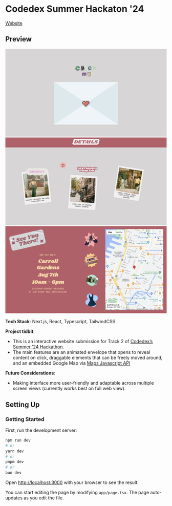 # Codedex Summer Hackaton '24 
[Website](https://codedex-invitation-5zdhrres7-kat-limquecos-projects.vercel.app/)

## Preview 
![Thumbnail 1](media/preview-1.png)
![Thumbnail 2](media/preview-2.png)
![Thumbnail 3](media/preview-3.png)


**Tech Stack**: Next.js, React, Typescript, TailwindCSS

**Project tidbit**: 
- This is an interactive website submission for Track 2 of [Codedex’s Summer ’24 Hackathon](https://www.codedex.io/hackathon).
- The main features are an animated envelope that opens to reveal content on click, draggable elements that can be freely moved around, and an embedded Google Map via [Maps Javascript API](https://developers.google.com/maps/documentation/javascript/overview)

**Future Considerations**: 
- Making interface more user-friendly and adaptable across multiple screen views (currently works best on full web view).

## Setting Up 
### Getting Started

First, run the development server:

```bash
npm run dev
# or
yarn dev
# or
pnpm dev
# or
bun dev
```

Open [http://localhost:3000](http://localhost:3000) with your browser to see the result.

You can start editing the page by modifying `app/page.tsx`. The page auto-updates as you edit the file.

